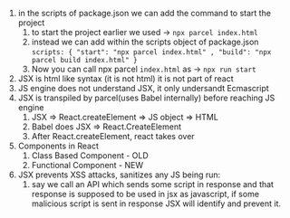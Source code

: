 1. in the scripts of package.json we can add the command to start the project
   1. to start the project earlier we used -> `npx parcel index.html`
   2. instead we can add within the scripts object of package.json 
        `scripts: {
            "start": "npx parcel index.html" ,
            "build": "npx parcel build index.html"
        }` 
    3. Now you can call npx parcel `index.html` as -> `npx run start`
 2. JSX is html like syntax (it is not html) it is not part of react
 3. JS engine does not understand JSX, it only undersandt Ecmascript
 4. JSX is transpiled by parcel(uses Babel internally) before reaching JS engine
    1. JSX => React.createElement => JS object => HTML
    2. Babel does JSX => React.CreateElement
    3. After React.createElement, react takes over
5. Components in React
   1. Class Based Component - OLD
   2. Functional Component - NEW
6. JSX prevents XSS attacks, sanitizes any JS being run:
   1. say we call an API which sends some script in response and that response is supposed to be used in jsx as javascript, if some malicious script is sent in response JSX will identify and prevent it.
